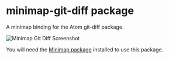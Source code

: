 # minimap-git-diff package

A minimap binding for the Atom git-diff package.

![Minimap Git Diff Screenshot](https://github.com/atom-minimap/minimap-git-diff/blob/master/screenshot.png?raw=true)

You will need the [Minimap package](https://github.com/fundon/atom-minimap) installed to use this package.

